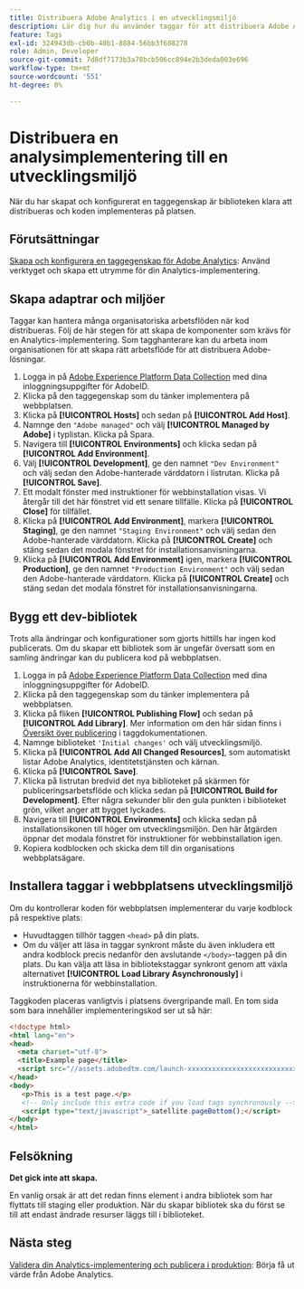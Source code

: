 ```yaml
---
title: Distribuera Adobe Analytics i en utvecklingsmiljö
description: Lär dig hur du använder taggar för att distribuera Adobe Analytics till din utvecklingsmiljö.
feature: Tags
exl-id: 324943db-cb0b-40b1-8884-56bb3f608278
role: Admin, Developer
source-git-commit: 7d8df7173b3a78bcb506cc894e2b3deda003e696
workflow-type: tm+mt
source-wordcount: '551'
ht-degree: 0%

---
```


# Distribuera en analysimplementering till en utvecklingsmiljö

När du har skapat och konfigurerat en taggegenskap är biblioteken klara att distribueras och koden implementeras på platsen.

## Förutsättningar

[Skapa och konfigurera en taggegenskap för Adobe Analytics](create-analytics-property.md): Använd verktyget och skapa ett utrymme för din Analytics-implementering.

## Skapa adaptrar och miljöer

Taggar kan hantera många organisatoriska arbetsflöden när kod distribueras. Följ de här stegen för att skapa de komponenter som krävs för en Analytics-implementering. Som tagghanterare kan du arbeta inom organisationen för att skapa rätt arbetsflöde för att distribuera Adobe-lösningar.

1. Logga in på [Adobe Experience Platform Data Collection](https://experience.adobe.com/data-collection) med dina inloggningsuppgifter för AdobeID.
2. Klicka på den taggegenskap som du tänker implementera på webbplatsen.
3. Klicka på **[!UICONTROL Hosts]** och sedan på **[!UICONTROL Add Host]**.
4. Namnge den `"Adobe managed"` och välj **[!UICONTROL Managed by Adobe]** i typlistan. Klicka på Spara.
5. Navigera till **[!UICONTROL Environments]** och klicka sedan på **[!UICONTROL Add Environment]**.
6. Välj **[!UICONTROL Development]**, ge den namnet `"Dev Environment"` och välj sedan den Adobe-hanterade värddatorn i listrutan. Klicka på **[!UICONTROL Save]**.
7. Ett modalt fönster med instruktioner för webbinstallation visas. Vi återgår till det här fönstret vid ett senare tillfälle. Klicka på **[!UICONTROL Close]** för tillfället.
8. Klicka på **[!UICONTROL Add Environment]**, markera **[!UICONTROL Staging]**, ge den namnet `"Staging Environment"` och välj sedan den Adobe-hanterade värddatorn. Klicka på **[!UICONTROL Create]** och stäng sedan det modala fönstret för installationsanvisningarna.
9. Klicka på **[!UICONTROL Add Environment]** igen, markera **[!UICONTROL Production]**, ge den namnet `"Production Environment"` och välj sedan den Adobe-hanterade värddatorn. Klicka på **[!UICONTROL Create]** och stäng sedan det modala fönstret för installationsanvisningarna.

## Bygg ett dev-bibliotek

Trots alla ändringar och konfigurationer som gjorts hittills har ingen kod publicerats. Om du skapar ett bibliotek som är ungefär översatt som en samling ändringar kan du publicera kod på webbplatsen.

1. Logga in på [Adobe Experience Platform Data Collection](https://experience.adobe.com/data-collection) med dina inloggningsuppgifter för AdobeID.
2. Klicka på den taggegenskap som du tänker implementera på webbplatsen.
3. Klicka på fliken **[!UICONTROL Publishing Flow]** och sedan på **[!UICONTROL Add Library]**. Mer information om den här sidan finns i [Översikt över publicering](https://experienceleague.adobe.com/docs/experience-platform/tags/publish/overview.html?lang=sv-SE) i taggdokumentationen.
4. Namnge biblioteket `'Initial changes'` och välj utvecklingsmiljö.
5. Klicka på **[!UICONTROL Add All Changed Resources]**, som automatiskt listar Adobe Analytics, identitetstjänsten och kärnan.
6. Klicka på **[!UICONTROL Save]**.
7. Klicka på listrutan bredvid det nya biblioteket på skärmen för publiceringsarbetsflöde och klicka sedan på **[!UICONTROL Build for Development]**. Efter några sekunder blir den gula punkten i biblioteket grön, vilket anger att bygget lyckades.
8. Navigera till **[!UICONTROL Environments]** och klicka sedan på installationsikonen till höger om utvecklingsmiljön. Den här åtgärden öppnar det modala fönstret för instruktioner för webbinstallation igen.
9. Kopiera kodblocken och skicka dem till din organisations webbplatsägare.

## Installera taggar i webbplatsens utvecklingsmiljö

Om du kontrollerar koden för webbplatsen implementerar du varje kodblock på respektive plats:

* Huvudtaggen tillhör taggen `<head>` på din plats.
* Om du väljer att läsa in taggar synkront måste du även inkludera ett andra kodblock precis nedanför den avslutande `</body>`-taggen på din plats. Du kan välja att läsa in bibliotekstaggar synkront genom att växla alternativet **[!UICONTROL Load Library Asynchronously]** i instruktionerna för webbinstallation.

Taggkoden placeras vanligtvis i platsens övergripande mall. En tom sida som bara innehåller implementeringskod ser ut så här:

```html
<!doctype html>
<html lang="en">
<head>
  <meta charset="utf-8">
  <title>Example page</title>
  <script src="//assets.adobedtm.com/launch-xxxxxxxxxxxxxxxxxxxxxxxxxxxxxxxxxx-development.min.js"></script>
</head>
<body>
   <p>This is a test page.</p>
   <!-- Only include this extra code if you load tags synchronously -->
   <script type="text/javascript">_satellite.pageBottom();</script>
</body>
</html>
```

## Felsökning

**Det gick inte att skapa.**

En vanlig orsak är att det redan finns element i andra bibliotek som har flyttats till staging eller produktion. När du skapar bibliotek ska du först se till att endast ändrade resurser läggs till i biblioteket.

## Nästa steg

[Validera din Analytics-implementering och publicera i produktion](validate-publish-prod.md): Börja få ut värde från Adobe Analytics.
